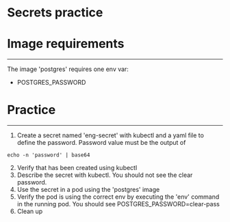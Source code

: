 Secrets practice
==================

# Image requirements
------------------

The image 'postgres' requires one env var:
- POSTGRES_PASSWORD

# Practice
------------------

1) Create a secret named 'eng-secret' with kubectl and a yaml file to define the password. Password value must be the output of

``echo -n 'password' | base64 ``

2) Verify that has been created using kubectl
3) Describe the secret with kubectl. You should not see the clear password.
4) Use the secret in a pod using the 'postgres' image
5) Verify the pod is using the correct env by executing the 'env' command in the running pod. You should see POSTGRES_PASSWORD=clear-pass
6) Clean up
